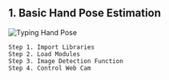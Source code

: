 ## 1. Basic Hand Pose Estimation
![Typing Hand Pose]('https://github.com/sw-song/AI_Lab/blob/main/hand_pose.gif')
```
Step 1. Import Libraries
Step 2. Load Modules
Step 3. Image Detection Function
Step 4. Control Web Cam
```

